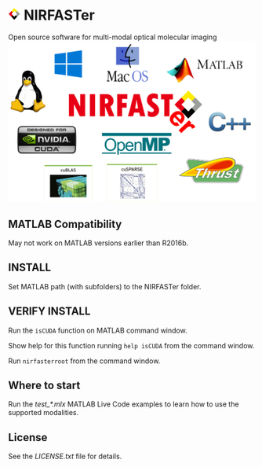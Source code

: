 # ![NIRFASTer](toolbox/help/html/LOGO_nirfast_diamond_25x25.png) NIRFASTer
Open source software for multi-modal optical molecular imaging
![NIRFASTer](toolbox/help/html/NIRFASTer.png )

## MATLAB Compatibility
May not work on MATLAB versions earlier than R2016b.

## INSTALL
Set MATLAB path (with subfolders) to the NIRFASTer folder.

## VERIFY INSTALL
Run the `isCUDA` function on MATLAB command window.

Show help for this function running `help isCUDA` from the command window.

Run `nirfasterroot` from the command window.

## Where to start
Run the *test_\*.mlx* MATLAB Live Code examples to learn how to use the supported modalities.

## License
See the *LICENSE.txt* file for details.
